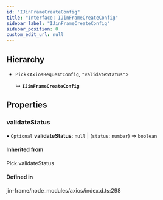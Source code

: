```yaml
---
id: "IJinFrameCreateConfig"
title: "Interface: IJinFrameCreateConfig"
sidebar_label: "IJinFrameCreateConfig"
sidebar_position: 0
custom_edit_url: null
---
```


## Hierarchy

- `Pick`<`AxiosRequestConfig`, ``"validateStatus"``\>

  ↳ **`IJinFrameCreateConfig`**

## Properties

### validateStatus

• `Optional` **validateStatus**: ``null`` \| (`status`: `number`) => `boolean`

#### Inherited from

Pick.validateStatus

#### Defined in

jin-frame/node_modules/axios/index.d.ts:298

